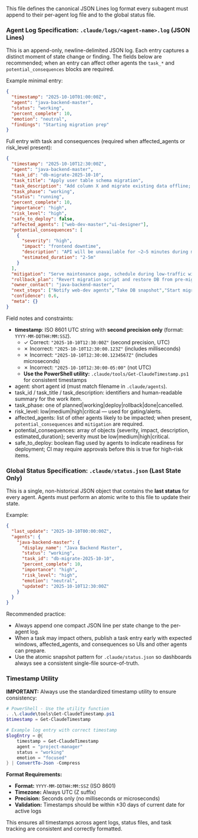 This file defines the canonical JSON Lines log format every subagent must append to their per-agent log file and to the global status file.

### Agent Log Specification: `.claude/logs/<agent-name>.log` (JSON Lines)

This is an append-only, newline-delimited JSON log. Each entry captures a distinct moment of state change or finding. The fields below are recommended; when an entry can affect other agents the `task_*` and `potential_consequences` blocks are required.

Example minimal entry:

```json
{
  "timestamp": "2025-10-10T01:00:00Z",
  "agent": "java-backend-master",
  "status": "working",
  "percent_complete": 10,
  "emotion": "neutral",
  "findings": "Starting migration prep"
}
```

Full entry with task and consequences (required when affected_agents or risk_level present):

```json
{
  "timestamp": "2025-10-10T12:30:00Z",
  "agent": "java-backend-master",
  "task_id": "db-migrate-2025-10-10",
  "task_title": "Apply user table schema migration",
  "task_description": "Add column X and migrate existing data offline; requires DB restart.",
  "task_phase": "working",
  "status": "running",
  "percent_complete": 10,
  "importance": "high",
  "risk_level": "high",
  "safe_to_deploy": false,
  "affected_agents": ["web-dev-master","ui-designer"],
  "potential_consequences": [
    {
      "severity": "high",
      "impact": "frontend downtime",
      "description": "API will be unavailable for ~2–5 minutes during migration",
      "estimated_duration": "2-5m"
    }
  ],
  "mitigation": "Serve maintenance page, schedule during low-traffic window, notify front-end agent and ops.",
  "rollback_plan": "Revert migration script and restore DB from pre-migration snapshot if issues.",
  "owner_contact": "java-backend-master",
  "next_steps": ["Notify web-dev agents","Take DB snapshot","Start migration"],
  "confidence": 0.6,
  "meta": {}
}
```

Field notes and constraints:

- **timestamp**: ISO 8601 UTC string with **second precision only** (format: `YYYY-MM-DDTHH:MM:SSZ`).
  - ✓ Correct: `"2025-10-10T12:30:00Z"` (second precision, UTC)
  - ✗ Incorrect: `"2025-10-10T12:30:00.123Z"` (includes milliseconds)
  - ✗ Incorrect: `"2025-10-10T12:30:00.1234567Z"` (includes microseconds)
  - ✗ Incorrect: `"2025-10-10T12:30:00-05:00"` (not UTC)
  - **Use the PowerShell utility:** `.claude/tools/Get-ClaudeTimestamp.ps1` for consistent timestamps
- agent: short agent id (must match filename in `.claude/agents`).
- task_id / task_title / task_description: identifiers and human-readable summary for the work item.
- task_phase: one of planned|working|deploy|rollback|done|cancelled.
- risk_level: low|medium|high|critical — used for gating/alerts.
- affected_agents: list of other agents likely to be impacted; when present, `potential_consequences` and `mitigation` are required.
- potential_consequences: array of objects {severity, impact, description, estimated_duration}; severity must be low|medium|high|critical.
- safe_to_deploy: boolean flag used by agents to indicate readiness for deployment; CI may require approvals before this is true for high-risk items.

### Global Status Specification: `.claude/status.json` (Last State Only)

This is a single, non-historical JSON object that contains the **last status** for every agent. Agents must perform an atomic write to this file to update their state.

Example:

```json
{
  "last_update": "2025-10-10T00:00:00Z",
  "agents": {
    "java-backend-master": {
      "display_name": "Java Backend Master",
      "status": "working",
      "task_id": "db-migrate-2025-10-10",
      "percent_complete": 10,
      "importance": "high",
      "risk_level": "high",
      "emotion": "neutral",
      "updated": "2025-10-10T12:30:00Z"
    }
  }
}
```

Recommended practice:

- Always append one compact JSON line per state change to the per-agent log.
- When a task may impact others, publish a task entry early with expected windows, affected_agents, and consequences so UIs and other agents can prepare.
- Use the atomic snapshot pattern for `.claude/status.json` so dashboards always see a consistent single-file source-of-truth.

### Timestamp Utility

**IMPORTANT:** Always use the standardized timestamp utility to ensure consistency:

```powershell
# PowerShell - Use the utility function
. .\.claude\tools\Get-ClaudeTimestamp.ps1
$timestamp = Get-ClaudeTimestamp

# Example log entry with correct timestamp
$logEntry = @{
    timestamp = Get-ClaudeTimestamp
    agent = "project-manager"
    status = "working"
    emotion = "focused"
} | ConvertTo-Json -Compress
```

**Format Requirements:**
- **Format:** `YYYY-MM-DDTHH:MM:SSZ` (ISO 8601)
- **Timezone:** Always UTC (Z suffix)
- **Precision:** Seconds only (no milliseconds or microseconds)
- **Validation:** Timestamps should be within ±30 days of current date for active logs

This ensures all timestamps across agent logs, status files, and task tracking are consistent and correctly formatted.
